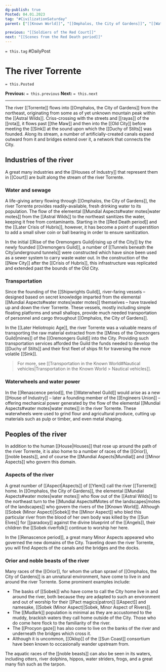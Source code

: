 ```yaml
---
dg-publish: true
Posted: 04.01.2023
tag: "#CivilizationSaturday"
parent: ["[[Known World]]", "[[Omphalos, the City of Gardens]]", "[[Waterways]]"]

previous: "[[Soldiers of the Red Court]]"
next: "[[Scenes from the Red Death period]]"
---
```

`= this.tag` #DailyPost 
# The river Torrente
`= this.Posted`

**Previous:** `= this.previous`
**Next:** `= this.next`

---

The river [[Torrente]] flows into [[Omphalos, the City of Gardens]] from the northeast, originating from some as of yet unknown mountain peak within the [[Astral Wilds]]. Criss-crossing with the streets and [[rayas]] of the [[rota]], it flows past [[the Maw]] and then into the [[Old City]] before meeting the [[Sink]] at the sound upon which the [[Duchy of Stilts]] was founded. Along its stream, a number of artificially-created canals expand outward from it and bridges extend over it, a network that connects the City.

## Industries of the river

A great many industries and the [[Houses of Industry]] that represent them in [[Court]] are built along the stream of the river Torrente.

### Water and sewage

A life-giving artery flowing through [[Omphalos, the City of Gardens]], the river Torrente provides readily-available, fresh drinking water to its population. The flow of the elemental [[Mundial Aspects#water motes|water motes]] from the [[Astral Wilds]] to the northeast sanitizes the water, keeping it free from contaminants. Starting in the [[Red Death period]] and the [[Later Crisis of Hubris]], however, it has become a point of superstition to add a small silver coin or ball bearing in order to ensure sanitization.

In the initial [[Rise of the Oremongers Guild|rising up of the City]] by the newly founded [[Oremongers Guild]], a number of [[Tunnels beneath the City|underground tunnels]] were constructed which have since been used as a sewer system to carry waste water out. In the construction of the [[New City]] after the [[Crisis of Hubris]], this infrastructure was replicated and extended past the bounds of the Old City.

### Transportation

Since the founding of the [[Shipwrights Guild]], river-faring vessels – designed based on secret knowledge imparted from the elemental [[Mundial Aspects#water motes|water motes]] themselves – have traveled up and down the river Torrente. These vessels, mostly including simple floating platforms and small shallops, provide much needed transportation of personnel and cargo throughout [[Omphalos, the City of Gardens]].

In the [[Later Heliotropic Age]], the river Torrente was a valuable means of transporting the raw material extracted from the [[Mines of the Oremongers Guild|mines]] of the [[Oremongers Guild]] into the City. Providing such transportation services afforded the Guild the funds needed to develop the [[Duchy of Stilts]] and their first fleet of ships fit for traversing the more volatile [[Sink]].

> For more, see [[Transportation in the Known World#Nautical vehicles|Transportation in the Known World > Nautical vehicles]].

### Waterwheels and water power

In the [[Renascence period]], the [[Waterwheel Guild]] would arise as a new [[House of Industry]] – later a founding member of the [[Engineers Union]] – offering mechanical power generated by the flow of the elemental [[Mundial Aspects#water motes|water motes]] in the river Torrente. These waterwheels were used to grind flour and agricultural produce, cutting up materials such as pulp or timber, and even metal shaping.

## Peoples of the river

In addition to the human [[House|Houses]] that rose up around the path of the river Torrente, it is also home to a number of races of the [[Orior]], [[noble beasts]], and of course the [[Mundial Aspects|Mundial]] and [[Minor Aspects]] who govern this domain.

### Aspects of the river

A great number of [[Aspect|Aspects]] of [[Ylem]] call the river [[Torrente]] home. In [[Omphalos, the City of Gardens]], the elemental [[Mundial Aspects#water motes|water motes]] who flow out of the [[Astral Wilds]] to the northeast turn to the [[Mundial Aspects#Motes of the landscapes|motes of the landscapes]] who govern the rivers of the [[Known World]]. Although [[Sobek (Minor Aspect)|Sobek]] the [[Minor Aspect]] who bled this particular river from the blood of her own body was killed by the [[Sun Elves]] for [[paradoxy]] against the divine blueprint of the [[Angels]], their children the [[Sobek riverfolk]] continue to worship her here.

In the [[Renascence period]], a great many Minor Aspects appeared who governed the new domains of the City. Traveling down the river Torrente, you will find Aspects of the canals and the bridges and the docks.

### Orior and noble beasts of the river

Many races of the [[Orior]], for whom the urban sprawl of [[Omphalos, the City of Gardens]] is an unnatural environment, have come to live in and around the river Torrente. Some prominent examples include:
- The basks of [[Sobek]] who have come to call the City home live in and around the river, both because they are adapted to such an environment and out of worship for their [[Pact magics|patron]] [[Aspect]] and namesake, [[Sobek (Minor Aspect)|Sobek, Minor Aspect of Rivers]].
- The [[Mudlark]] population is minimal as they are accustomed to the muddy, brackish waters they call home outside of the City. Those who do come here flock to the familiarity of the river.
- The [[Procyon gaze]] has also come to live on the banks of the river and underneath the bridges which cross it.
- Although it is uncommon, [[Oklop]] of the [[Sun Coast]] consortium have been known to occasionally wander upstream from.

The aquatic races of the [[noble beasts]] can also be seen in its waters, including otters, river dolphins, hippos, water striders, frogs, and a great many fish such as the tarpon.